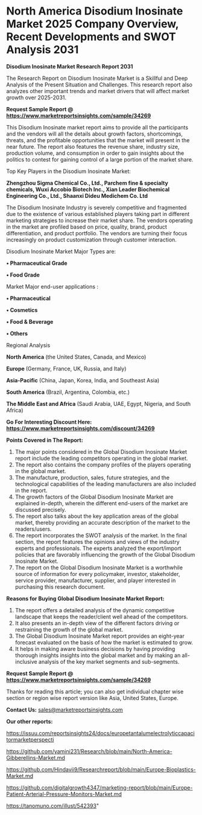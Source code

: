 # North America Disodium Inosinate Market 2025 Company Overview, Recent Developments and SWOT Analysis 2031

<strong>Disodium Inosinate Market Research Report 2031</strong>

The Research Report on Disodium Inosinate Market is a Skillful and Deep Analysis of the Present Situation and Challenges. This research report also analyzes other important trends and market drivers that will affect market growth over 2025-2031.

<strong>Request Sample Report @ <a href=https://www.marketreportsinsights.com/sample/34269>https://www.marketreportsinsights.com/sample/34269</a></strong>

This Disodium Inosinate market report aims to provide all the participants and the vendors will all the details about growth factors, shortcomings, threats, and the profitable opportunities that the market will present in the near future. The report also features the revenue share, industry size, production volume, and consumption in order to gain insights about the politics to contest for gaining control of a large portion of the market share.

Top Key Players in the Disodium Inosinate Market:

<strong>Zhengzhou Sigma Chemical Co., Ltd., Parchem fine & specialty chemicals, Wuxi Accobio Biotech Inc., Xian Leader Biochemical Engineering Co., Ltd., Shaanxi Dideu Medichem Co. Ltd</strong>

The Disodium Inosinate Industry is severely competitive and fragmented due to the existence of various established players taking part in different marketing strategies to increase their market share. The vendors operating in the market are profiled based on price, quality, brand, product differentiation, and product portfolio. The vendors are turning their focus increasingly on product customization through customer interaction.

Disodium Inosinate Market Major Types are:

<strong>•  Pharmaceutical Grade

•  Food Grade</strong>

Market Major end-user applications :

<strong>•  Pharmaceutical

•  Cosmetics

•  Food & Beverage

•  Others</strong>

Regional Analysis

</u><strong><b>North America</b></strong> (the United States, Canada, and Mexico)

<strong><b>Europe </b></strong>(Germany, France, UK, Russia, and Italy)

<strong><b>Asia-Pacific</b></strong> (China, Japan, Korea, India, and Southeast Asia)

<strong><b>South America</b></strong> (Brazil, Argentina, Colombia, etc.)

<strong><b>The Middle East and Africa</b></strong> (Saudi Arabia, UAE, Egypt, Nigeria, and South Africa)

<strong>Go For Interesting Discount Here: <a href=https://www.marketreportsinsights.com/discount/34269>https://www.marketreportsinsights.com/discount/34269</a></strong>

<strong>Points Covered in The Report:</strong>
<ol>
  <li>The major points considered in the Global Disodium Inosinate Market report include the leading competitors operating in the global market.</li>
  <li>The report also contains the company profiles of the players operating in the global market.</li>
  <li>The manufacture, production, sales, future strategies, and the technological capabilities of the leading manufacturers are also included in the report.</li>
  <li>The growth factors of the Global Disodium Inosinate Market are explained in-depth, wherein the different end-users of the market are discussed precisely.</li>
  <li>The report also talks about the key application areas of the global market, thereby providing an accurate description of the market to the readers/users.</li>
  <li>The report incorporates the SWOT analysis of the market. In the final section, the report features the opinions and views of the industry experts and professionals. The experts analyzed the export/import policies that are favorably influencing the growth of the Global Disodium Inosinate Market.</li>
  <li>The report on the Global Disodium Inosinate Market is a worthwhile source of information for every policymaker, investor, stakeholder, service provider, manufacturer, supplier, and player interested in purchasing this research document.</li>
</ol>
<strong>Reasons for Buying Global Disodium Inosinate Market Report:</strong>

<ol>
  <li>The report offers a detailed analysis of the dynamic competitive landscape that keeps the reader/client well ahead of the competitors.</li>
  <li>It also presents an in-depth view of the different factors driving or restraining the growth of the global market.</li>
  <li>The Global Disodium Inosinate Market report provides an eight-year forecast evaluated on the basis of how the market is estimated to grow.</li>
  <li>It helps in making aware business decisions by having providing thorough insights insights into the global market and by making an all-inclusive analysis of the key market segments and sub-segments.</li>
</ol>
<strong>Request Sample Report @ <a href=https://www.marketreportsinsights.com/sample/34269>https://www.marketreportsinsights.com/sample/34269</a></strong>


Thanks for reading this article; you can also get individual chapter wise section or region wise report version like Asia, United States, Europe.

<strong>Contact Us:</strong>
sales@marketreportsinsights.com

<strong>Our other reports:</strong>

<a href=https://issuu.com/reportsinsights24/docs/europetantalumelectrolyticcapacitormarketperspecti>https://issuu.com/reportsinsights24/docs/europetantalumelectrolyticcapacitormarketperspecti</a>

<a href=https://github.com/yamini231/Research/blob/main/North-America-Gibberellins-Market.md>https://github.com/yamini231/Research/blob/main/North-America-Gibberellins-Market.md</a>

<a href=https://github.com/Hindavii9/Researchreport/blob/main/Europe-Bioplastics-Market.md>https://github.com/Hindavii9/Researchreport/blob/main/Europe-Bioplastics-Market.md</a>

<a href=https://github.com/digitalgrowth4347/marketing-report/blob/main/Europe-Patient-Arterial-Pressure-Monitors-Market.md>https://github.com/digitalgrowth4347/marketing-report/blob/main/Europe-Patient-Arterial-Pressure-Monitors-Market.md</a>

<a href=https://tanomuno.com/illust/542393>https://tanomuno.com/illust/542393</a>"

